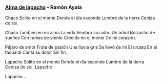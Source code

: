 ### [Alma de lapacho](https://www.youtube.com/watch?v=i-mwsUGBzI4) - Ramón Ayala

Chaco
Solito en el monte
Donde el día esconde
Lumbre de la tierra
Ceniza de sol.

Chaco
También en mi alma
La vida
Sembró su color.
Un árbol
Borracho de sueños
Con ramas de viento
Crecido en el monte
De mi corazón.

Pájaro de amor
Fruta de pasión
Una lluvia gris
Se llevó de mí
El urutaú
En el tacuaral
Canta su dolor
Sin fin.

Lapacho
Solito en el monte
Donde el día esconde
Lumbre de la tierra
Ceniza de sol.
Lapacho

Lapacho...
